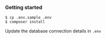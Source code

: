 ### Getting started

```
$ cp .env.sample .env
$ composer install
```

Update the database connection details in `.env`

